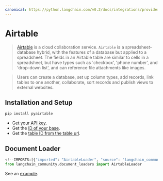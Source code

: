 ```yaml
---
canonical: https://python.langchain.com/v0.2/docs/integrations/providers/airtable/
---
```


# Airtable

>[Airtable](https://en.wikipedia.org/wiki/Airtable) is a cloud collaboration service.
`Airtable` is a spreadsheet-database hybrid, with the features of a database but applied to a spreadsheet. 
> The fields in an Airtable table are similar to cells in a spreadsheet, but have types such as 'checkbox', 
> 'phone number', and 'drop-down list', and can reference file attachments like images.

>Users can create a database, set up column types, add records, link tables to one another, collaborate, sort records
> and publish views to external websites.

## Installation and Setup

```bash
pip install pyairtable
```

* Get your [API key](https://support.airtable.com/docs/creating-and-using-api-keys-and-access-tokens).
* Get the [ID of your base](https://airtable.com/developers/web/api/introduction).
* Get the [table ID from the table url](https://www.highviewapps.com/kb/where-can-i-find-the-airtable-base-id-and-table-id/#:~:text=Both%20the%20Airtable%20Base%20ID,URL%20that%20begins%20with%20tbl).

## Document Loader


```python
<!--IMPORTS:[{"imported": "AirtableLoader", "source": "langchain_community.document_loaders", "docs": "https://api.python.langchain.com/en/latest/document_loaders/langchain_community.document_loaders.airtable.AirtableLoader.html", "title": "Airtable"}]-->
from langchain_community.document_loaders import AirtableLoader
```

See an [example](/docs/integrations/document_loaders/airtable).